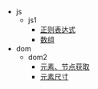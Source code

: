 * js
  * js1
    * [正则表达式](01_js/正则表达式)
    * [数组](01_js/数组)
* dom
  * dom2
    * [元素、节点获取](01_js-dom-webapis/元素、节点获取)
    * [元素尺寸](01_js-dom-webapis/元素尺寸)